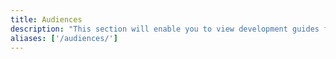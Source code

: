 ```yaml
---
title: Audiences
description: "This section will enable you to view development guides for a variety of topics based on an audience experience level ranging from beginner to expert."
aliases: ['/audiences/']
---
```

